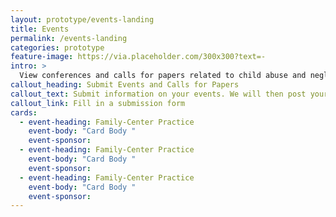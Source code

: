 ```yaml
---
layout: prototype/events-landing
title: Events
permalink: /events-landing
categories: prototype
feature-image: https://via.placeholder.com/300x300?text=-
intro: >
  View conferences and calls for papers related to child abuse and neglect, child welfare, and adoption by month and/or state, or submit your conference. Child Welfare Information Gateway exhibit at many conferences throughout the country to provide free materials to the field.
callout_heading: Submit Events and Calls for Papers
callout_text: Submit information on your events. We will then post your submission to this website.
callout_link: Fill in a submission form
cards:
  - event-heading: Family-Center Practice
    event-body: "Card Body "
    event-sponsor:
  - event-heading: Family-Center Practice
    event-body: "Card Body "
    event-sponsor:
  - event-heading: Family-Center Practice
    event-body: "Card Body "
    event-sponsor:
---
```

